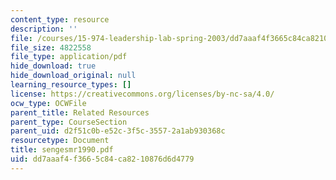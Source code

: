 ```yaml
---
content_type: resource
description: ''
file: /courses/15-974-leadership-lab-spring-2003/dd7aaaf4f3665c84ca8210876d6d4779_sengesmr1990.pdf
file_size: 4822558
file_type: application/pdf
hide_download: true
hide_download_original: null
learning_resource_types: []
license: https://creativecommons.org/licenses/by-nc-sa/4.0/
ocw_type: OCWFile
parent_title: Related Resources
parent_type: CourseSection
parent_uid: d2f51c0b-e52c-3f5c-3557-2a1ab930368c
resourcetype: Document
title: sengesmr1990.pdf
uid: dd7aaaf4-f366-5c84-ca82-10876d6d4779
---
```

